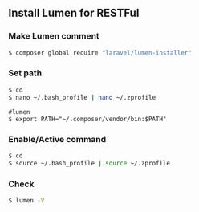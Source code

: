 ## Install Lumen for RESTFul

### Make Lumen comment
```bash
$ composer global require "laravel/lumen-installer"
```

### Set path
```bash
$ cd
$ nano ~/.bash_profile | nano ~/.zprofile
```

```code
#lumen
$ export PATH="~/.composer/vendor/bin:$PATH"
```

### Enable/Active command
```bash
$ cd
$ source ~/.bash_profile | source ~/.zprofile
```

### Check
```bash
$ lumen -V
```